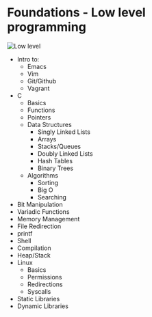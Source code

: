 Foundations - Low level programming
=================

![Low level](https://diego-shared-files.s3.eu-west-2.amazonaws.com/linked-list.jpeg)
-   Intro to:
    -   Emacs
    -   Vim
    -   Git/Github
    -   Vagrant
-   C
    -   Basics
    -   Functions
    -   Pointers
    -   Data Structures
        -   Singly Linked Lists
        -   Arrays
        -   Stacks/Queues
        -   Doubly Linked Lists
        -   Hash Tables
        -   Binary Trees
    -   Algorithms
        -   Sorting
        -   Big O
        -   Searching
-   Bit Manipulation
-   Variadic Functions
-   Memory Management
-   File Redirection
-   printf
-   Shell
-   Compilation
-   Heap/Stack
-   Linux
    -   Basics
    -   Permissions
    -   Redirections
    -   Syscalls
-   Static Libraries
-   Dynamic Libraries
